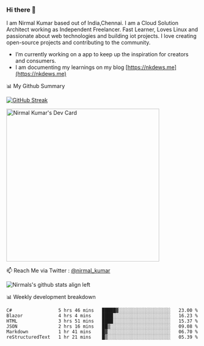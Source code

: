 ### Hi there 👋

 I am Nirmal Kumar based out of India,Chennai. I am a Cloud Solution Architect working as Independent Freelancer. Fast Learner, Loves Linux and passionate about web technologies and building iot projects. I love creating open-source projects and contributing to the community.

- I’m currently working on a app to keep up the inspiration for creators and consumers.
- I am documenting my learnings on my blog [https://nkdews.me](https://nkdews.me)


📊 My Github Summary

[![GitHub Streak](https://github-readme-streak-stats.herokuapp.com?user=nk-gears&theme=dark&hide_border=true&date_format=M%20j%5B%2C%20Y%5D)](https://git.io/streak-stats)

<a href="https://app.daily.dev/nirmal_kumar"><img src="https://api.daily.dev/devcards/a16cfcf02d384b16b41de71ce4d1d811.png?r=8ve" width="400" alt="Nirmal Kumar's Dev Card"/></a>

📫 Reach Me via  Twitter : [@nirmal_kumar](https://twitter.com/nirmal_kumar)

![Nirmals's github stats align left](https://github-readme-stats.vercel.app/api?username=nk-gears&show_icons=true)


📊 Weekly development breakdown

<!--START_SECTION:waka-->

```text
C#                 5 hrs 46 mins   █████▓░░░░░░░░░░░░░░░░░░░   23.00 %
Blazor             4 hrs 4 mins    ████░░░░░░░░░░░░░░░░░░░░░   16.23 %
HTML               3 hrs 51 mins   ████░░░░░░░░░░░░░░░░░░░░░   15.37 %
JSON               2 hrs 16 mins   ██▒░░░░░░░░░░░░░░░░░░░░░░   09.08 %
Markdown           1 hr 41 mins    █▓░░░░░░░░░░░░░░░░░░░░░░░   06.70 %
reStructuredText   1 hr 21 mins    █▒░░░░░░░░░░░░░░░░░░░░░░░   05.39 %
```

<!--END_SECTION:waka-->


